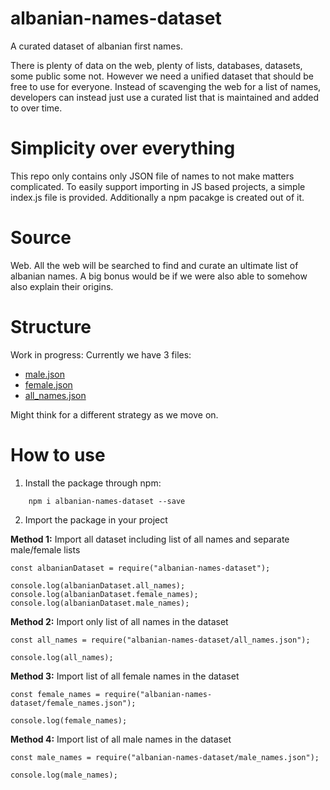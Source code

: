 # albanian-names-dataset

A curated dataset of albanian first names.

There is plenty of data on the web, plenty of lists, databases, datasets, some public some not.
However we need a unified dataset that should be free to use for everyone.
Instead of scavenging the web for a list of names, developers can instead just use a curated list that is maintained and added to over time.

# Simplicity over everything

This repo only contains only JSON file of names to not make matters complicated.
To easily support importing in JS based projects, a simple index.js file is provided.
Additionally a npm pacakge is created out of it.

# Source

Web. All the web will be searched to find and curate an ultimate list of albanian names. A big bonus would be if we were also able to somehow also explain their origins.

# Structure

Work in progress:
Currently we have 3 files:

- [male.json](/male.json)
- [female.json](/female.json)
- [all_names.json](/all_names.json)

Might think for a different strategy as we move on.

# How to use

1. Install the package through npm:

```
    npm i albanian-names-dataset --save
```

2. Import the package in your project

**Method 1:** Import all dataset including list of all names and separate male/female lists

```
const albanianDataset = require("albanian-names-dataset");

console.log(albanianDataset.all_names);
console.log(albanianDataset.female_names);
console.log(albanianDataset.male_names);

```

**Method 2:** Import only list of all names in the dataset

```
const all_names = require("albanian-names-dataset/all_names.json");

console.log(all_names);
```

**Method 3:** Import list of all female names in the dataset

```
const female_names = require("albanian-names-dataset/female_names.json");

console.log(female_names);
```

**Method 4:** Import list of all male names in the dataset

```
const male_names = require("albanian-names-dataset/male_names.json");

console.log(male_names);
```
